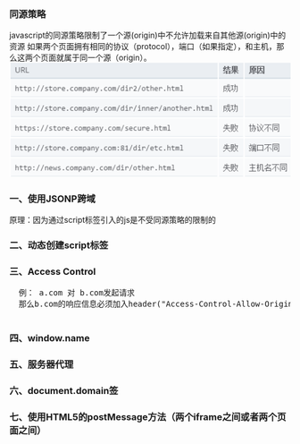 <h3>同源策略</h3>

javascript的同源策略限制了一个源(origin)中不允许加载来自其他源(origin)中的资源
如果两个页面拥有相同的协议（protocol），端口（如果指定），和主机，那么这两个页面就属于同一个源（origin）。
<img src='./img/4.png' />

<h3>一、使用JSONP跨域</h3>
原理：因为通过script标签引入的js是不受同源策略的限制的

<h3>二、动态创建script标签</h3>

<h3>三、Access Control</h3>
<pre>
  例： a.com 对 b.com发起请求
  那么b.com的响应信息必须加入header("Access-Control-Allow-Origin: http://www.a.com");//表示允许a.com跨域请求本文件 
  
</pre>

<h3>四、window.name</h3>

<h3>五、服务器代理</h3>

<h3>六、document.domain签</h3>

<h3>七、使用HTML5的postMessage方法（两个iframe之间或者两个页面之间）</h3>
